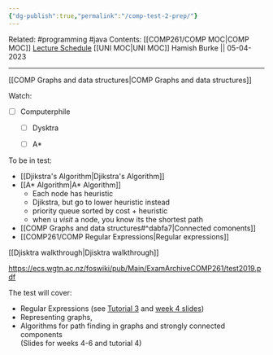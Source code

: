 ```yaml
---
{"dg-publish":true,"permalink":"/comp-test-2-prep/"}
---
```


Related: #programming #java 
Contents: [[COMP261/COMP MOC\|COMP MOC]]
[Lecture Schedule](https://ecs.wgtn.ac.nz/Courses/COMP261_2023T1/LectureSchedule)
[[UNI MOC\|UNI MOC]]
Hamish Burke || 05-04-2023
***
[[COMP Graphs and data structures\|COMP Graphs and data structures]]


Watch:
- [ ] Computerphile
	- [ ] Dysktra
	- [ ] A*



To be in test:
-  [[Djikstra's Algorithm\|Djikstra's Algorithm]]
- [[A* Algorithm\|A* Algorithm]]
	- Each node has heuristic
	- Djikstra, but go to lower heuristic instead
	- priority queue sorted by cost + heuristic
	- when u *visit* a node, you know its the shortest path
- [[COMP Graphs and data structures#^dabfa7\|Connected comonents]]
- [[COMP261/COMP Regular Expressions\|Regular expressions]]

[[Djisktra walkthrough\|Djisktra walkthrough]]

https://ecs.wgtn.ac.nz/foswiki/pub/Main/ExamArchiveCOMP261/test2019.pdf


The test will cover:
-   Regular Expressions (see [Tutorial 3](https://ecs.wgtn.ac.nz/Courses/COMP261_2023T1/Tutorial3) and [week 4 slides](https://ecs.wgtn.ac.nz/foswiki/pub/Courses/COMP261_2023T1/LectureSchedule/regexps.pdf))
-   Representing graphs,
-   Algorithms for path finding in graphs and strongly connected components   
    (Slides for weeks 4-6 and tutorial 4)